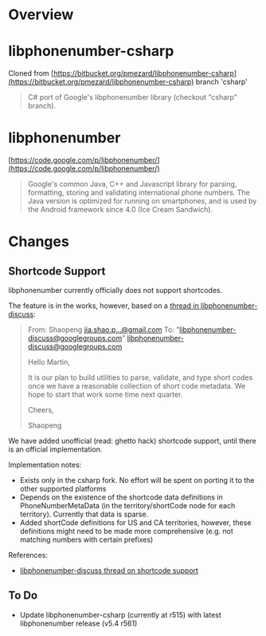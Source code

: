 # Overview

# libphonenumber-csharp

Cloned from [https://bitbucket.org/pmezard/libphonenumber-csharp](https://bitbucket.org/pmezard/libphonenumber-csharp) branch 'csharp'

> C# port of Google's libphonenumber library (checkout "csharp" branch).


# libphonenumber

[https://code.google.com/p/libphonenumber/](https://code.google.com/p/libphonenumber/)

> Google's common Java, C++ and Javascript library for parsing, formatting, storing and validating international phone numbers. The Java version is optimized for running on smartphones, and is used by the Android framework since 4.0 (Ice Cream Sandwich).

# Changes

## Shortcode Support

libphonenumber currently officially does not support shortcodes.

The feature is in the works, however, based on a [thread in libphonenumber-discuss](https://groups.google.com/d/msg/libphonenumber-discuss/Fm4kN-TmxSQ/sOLODFRyO5QJ):

> From: Shaopeng <jia.shao.p...@gmail.com>
> To: "libphonenumber-discuss@googlegroups.com" <libphonenumber-discuss@googlegroups.com>
> 
> Hello Martin,
> 
> It is our plan to build utilities to parse, validate, and type short codes
> once we have a reasonable collection of short code metadata. We hope to
> start that work some time next quarter.
> 
> Cheers,
> 
> Shaopeng


We have added unofficial (read: ghetto hack) shortcode support, until there is an official implementation.

Implementation notes:

* Exists only in the csharp fork. No effort will be spent on porting it to the other supported platforms
* Depends on the existence of the shortcode data definitions in PhoneNumberMetaData (in the territory/shortCode node for each territory). Currently that data is sparse.
* Added shortCode definitions for US and CA territories, however, these definitions might need to be made more comprehensive (e.g. not matching numbers with certain prefixes)

References:

* [libphonenumber-discuss thread on shortcode support](https://groups.google.com/forum/?fromgroups=#!topic/libphonenumber-discuss/Fm4kN-TmxSQ)

## To Do

* Update libphonenumber-csharp (currently at r515) with latest libphonenumber release (v5.4 r561)